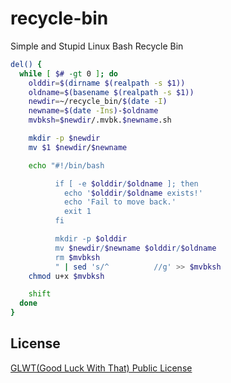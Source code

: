# recycle-bin
Simple and Stupid Linux Bash Recycle Bin

```bash
del() {
  while [ $# -gt 0 ]; do
    olddir=$(dirname $(realpath -s $1))
    oldname=$(basename $(realpath -s $1))
    newdir=~/recycle_bin/$(date -I)
    newname=$(date -Ins)-$oldname
    mvbksh=$newdir/.mvbk.$newname.sh

    mkdir -p $newdir
    mv $1 $newdir/$newname

    echo "#!/bin/bash

          if [ -e $olddir/$oldname ]; then
            echo '$olddir/$oldname exists!'
            echo 'Fail to move back.'
            exit 1
          fi

          mkdir -p $olddir
          mv $newdir/$newname $olddir/$oldname
          rm $mvbksh
          " | sed 's/^          //g' >> $mvbksh
    chmod u+x $mvbksh

    shift
  done
}
```

## License

[GLWT(Good Luck With That) Public License](https://github.com/GasinAn/recycle-bin/blob/main/LICENSE)
